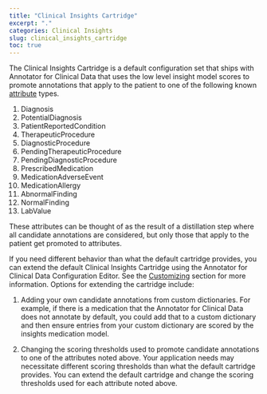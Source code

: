 ```yaml
---
title: "Clinical Insights Cartridge"
excerpt: "."
categories: Clinical Insights
slug: clinical_insights_cartridge
toc: true
---
```

<!-- ---

copyright:
  years: 2020
lastupdated: "2020-02-11"

keywords: annotator clinical data, clinical data, annotation

subcollection: wh-acd

---

# Clinical Insights Cartridge -->

The Clinical Insights Cartridge is a default configuration set that ships with Annotator for Clinical Data that uses the low level insight model scores to promote annotations that apply to the patient to one of the following known [attribute](/clouddocs/annotator_attribute_detection/) types.

1. Diagnosis
2. PotentialDiagnosis
3. PatientReportedCondition
4. TherapeuticProcedure
5. DiagnosticProcedure
6. PendingTherapeuticProcedure
7. PendingDiagnosticProcedure
8. PrescribedMedication
9. MedicationAdverseEvent
10. MedicationAllergy
11. AbnormalFinding
12. NormalFinding
13. LabValue

These attributes can be thought of as the result of a distillation step where all candidate annotations are considered, but only those that apply to the patient get promoted to attributes.

If you need different behavior than what the default cartridge provides, you can extend the default Clinical Insights Cartridge using the Annotator for Clinical Data Configuration Editor.  See the [Customizing](/clouddocs/customizing/) section for more information.  Options for extending the cartridge include:

1. Adding your own candidate annotations from custom dictionaries.  For example, if there is a medication that the Annotator for Clinical Data does not annotate by default, you could add that to a custom dictionary and then ensure entries from your custom dictionary are scored by the insights medication model.

2. Changing the scoring thresholds used to promote candidate annotations to one of the attributes noted above.  Your application needs may necessitate different scoring thresholds than what the default cartridge provides.  You can extend the default cartridge and change the scoring thresholds used for each attribute noted above.
